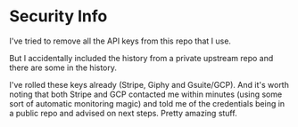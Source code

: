 # Security Info

I've tried to remove all the API keys from this repo that I use.

But I accidentally included the history from a private upstream repo and there are some in the history.

I've rolled these keys already (Stripe, Giphy and Gsuite/GCP). And it's worth noting that both Stripe and GCP contacted me within minutes (using some sort of automatic monitoring magic) and told me of the credentials being in a public repo and advised on next steps. Pretty amazing stuff.




